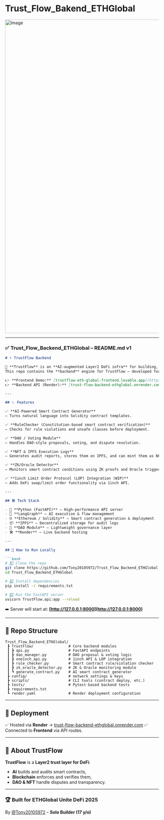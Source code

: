 # Trust_Flow_Bakend_ETHGlobal


<img width="1024" height="1024" alt="Image" src="https://github.com/user-attachments/assets/bc5847b7-1ddd-4431-8508-c57881e56132" />

---

### ✅ **Trust\_Flow\_Backend\_ETHGlobal – README.md v1**

````markdown
# ⚡ TrustFlow Backend

🚀 **TrustFlow** is an **AI‑augmented Layer2 DeFi infra** for building, verifying, and enforcing smart contracts **on-chain**.  
This repo contains the **backend** engine for TrustFlow — developed for **ETHGlobal Unite DeFi 2025**.

👉 **Frontend Demo:** [trustflow-eth-global-frontend.lovable.app](https://trustflow-eth-global-frontend.lovable.app)  
👉 **Backend API (Render):** [trust-flow-backend-ethglobal.onrender.com](https://trust-flow-backend-ethglobal.onrender.com)

---

## ✨ Features

✅ **AI-Powered Smart Contract Generator**  
– Turns natural language into Solidity contract templates.

✅ **RuleChecker (Constitution-based smart contract verification)**  
– Checks for rule violations and unsafe clauses before deployment.

✅ **DAO / Voting Module**  
– Handles DAO-style proposals, voting, and dispute resolution.

✅ **NFT & IPFS Execution Logs**  
– Generates audit reports, stores them on IPFS, and can mint them as NFTs.

✅ **ZK/Oracle Detector**  
– Monitors smart contract conditions using ZK proofs and Oracle triggers.

✅ **1inch Limit Order Protocol (LOP) Integration (WIP)**  
– Adds DeFi swap/limit order functionality via 1inch API.

---

## 🛠 Tech Stack

- 🐍 **Python (FastAPI)** – High-performance API server  
- 🔗 **LangGraph** – AI execution & flow management  
- ⛓ **Ethereum / Solidity** – Smart contract generation & deployment  
- 📦 **IPFS** – Decentralized storage for audit logs  
- 📜 **DAO Module** – Lightweight governance layer  
- 🛠 **Render** – Live backend hosting

---

## 🚀 How to Run Locally

```bash
# 1️⃣ Clone the repo
git clone https://github.com/Tony20105972/Trust_Flow_Backend_ETHGlobal.git
cd Trust_Flow_Backend_ETHGlobal

# 2️⃣ Install dependencies
pip install -r requirements.txt

# 3️⃣ Run the FastAPI server
uvicorn TrustFlow.api:app --reload
````

➡️ Server will start at: **[http://127.0.0.1:8000](http://127.0.0.1:8000)**

---

## 📂 Repo Structure

```
Trust_Flow_Backend_ETHGlobal/
 ┣ TrustFlow/                # Core backend modules
 ┃ ┣ api.py                  # FastAPI endpoints
 ┃ ┣ dao_manager.py          # DAO proposal & voting logic
 ┃ ┣ oneinch_api.py          # 1inch API & LOP integration
 ┃ ┣ rule_checker.py         # Smart contract rule/violation checker
 ┃ ┣ zk_oracle_detector.py   # ZK & Oracle monitoring module
 ┃ ┗ generate_contract.py    # AI smart contract generator
 ┣ config/                   # network settings & keys
 ┣ scripts/                  # CLI tools (contract deploy, etc.)
 ┣ tests/                    # Pytest-based backend tests
 ┣ requirements.txt
 ┗ render.yaml               # Render deployment configuration
```

---

## 📡 Deployment

✅ Hosted via **Render** → [trust-flow-backend-ethglobal.onrender.com](https://trust-flow-backend-ethglobal.onrender.com)
✅ Connected to **Frontend** via API routes.

---

## 📜 About TrustFlow

**TrustFlow** is a **Layer2 trust layer for DeFi**:

* **AI** builds and audits smart contracts,
* **Blockchain** enforces and verifies them,
* **DAO & NFT** handle disputes and transparency.

---

### 🏆 Built for **ETHGlobal Unite DeFi 2025**

By [@Tony20105972](https://github.com/Tony20105972) – **Solo Builder (17 y/o)**


